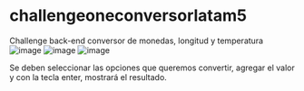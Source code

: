 # challengeoneconversorlatam5
Challenge back-end conversor de monedas, longitud y temperatura
![image](https://github.com/StephanyCS1/challengeoneconversorlatam5/assets/108440139/3afa15e9-8c86-4143-9c45-850eb6b81a4f)
![image](https://github.com/StephanyCS1/challengeoneconversorlatam5/assets/108440139/b8c0fb31-22ad-4812-8c13-65b437532147)
![image](https://github.com/StephanyCS1/challengeoneconversorlatam5/assets/108440139/eddd1549-17fc-40d2-bc5a-c70f5858d17b)

Se deben seleccionar las opciones que queremos convertir, agregar el valor y con la tecla enter, mostrará el resultado.


